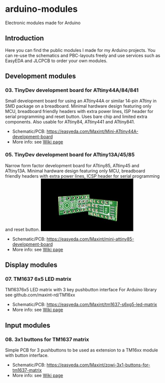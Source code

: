 # arduino-modules
Electronic modules made for Arduino

## Introduction
Here you can find the public modules I made for my Arduino projects. You can re-use the schematics and PBC-layouts freely and use services such as EasyEDA and JLCPCB to order your own modules.

## Development modules

### 03. TinyDev development board for ATtiny44A/84/841
Small development board for using an ATtiny44A or similar 14-pin ATtiny in SMD package on a breadboard. Minimal hardware design featuring only MCU, breadboard friendly headers with extra power lines, ISP header for serial programming and reset button. Uses bare chip and limited extra components. Also usable for ATtiny84, ATtiny441 and ATtiny841.

- Schematic/PCB: https://easyeda.com/Maxint/Mini-ATtiny44A-development-board
- More info: see [Wiki page](https://github.com/maxint-rd/arduino-modules/wiki/03-TinyDev-ATtinyX4)

### 05. TinyDev development board for ATtiny13A/45/85
Narrow form factor development board for ATtiny85, ATtiny45 and ATtiny13A. Minimal hardware design featuring only MCU, breadboard friendly headers with extra power lines, ICSP header for serial programming and reset button.
![image](https://github.com/maxint-rd/arduino-modules/blob/master/05_TinyDev_ATtinyX5/render_tn.jpg)

- Schematic/PCB: https://easyeda.com/Maxint/mini-attiny85-development-board
- More info: see [Wiki page](https://github.com/maxint-rd/arduino-modules/wiki/05-TinyDev-ATtinyX5)

## Display modules

### 07. TM1637 6x5 LED matrix 
TM16376x5 LED matrix with 3 key pushbutton interface For Arduino library see github.com/maxint-rd/TM16xx

- Schematic/PCB: https://easyeda.com/Maxint/tm1637-s6xg5-led-matrix
- More info: see [Wiki page](https://github.com/maxint-rd/arduino-modules/wiki/07-TM1637-6x5-LED-matrix)

## Input modules

### 08. 3x1 buttons for TM1637 matrix
Simple PCB for 3 pushbuttons to be used as extension to a TM16xx module with button interface.

- Schematic/PCB: https://easyeda.com/Maxint/zowi-3x1-buttons-for-tm1637-matrix
- More info: see [Wiki page](https://github.com/maxint-rd/arduino-modules/wiki/08-3x1-buttons-for-TM16xx)
